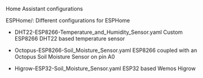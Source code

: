 Home Assistant configurations

ESPHome/:
  Different configurations for ESPHome

  - DHT22-ESP8266-Temperature_and_Humidity_Sensor.yaml 
    Custom ESP8266 DHT22 based temperature sensor

  - Octopus-ESP8266-Soil_Moisture_Sensor.yaml
    ESP8266 coupled with an Octopus Soil Moisture Sensor on pin A0

  - Higrow-ESP32-Soil_Moisture_Sensor.yaml
    ESP32 based Wemos Higrow

